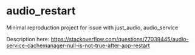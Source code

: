 # audio_restart

Minimal reproduction project for issue with just_audio, audio_service

Description here: https://stackoverflow.com/questions/77039445/audio-service-cachemanager-null-is-not-true-after-app-restart
